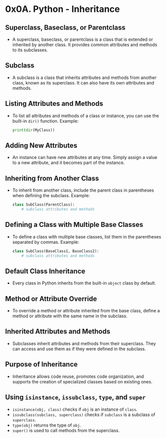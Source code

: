# 0x0A. Python - Inheritance

## Superclass, Baseclass, or Parentclass
- A superclass, baseclass, or parentclass is a class that is extended or inherited by another class. It provides common attributes and methods to its subclasses.

## Subclass
- A subclass is a class that inherits attributes and methods from another class, known as its superclass. It can also have its own attributes and methods.

## Listing Attributes and Methods
- To list all attributes and methods of a class or instance, you can use the built-in `dir()` function. Example:
    ```python
    print(dir(MyClass))
    ```

## Adding New Attributes
- An instance can have new attributes at any time. Simply assign a value to a new attribute, and it becomes part of the instance.

## Inheriting from Another Class
- To inherit from another class, include the parent class in parentheses when defining the subclass. Example:
    ```python
    class SubClass(ParentClass):
        # subclass attributes and methods
    ```

## Defining a Class with Multiple Base Classes
- To define a class with multiple base classes, list them in the parentheses separated by commas. Example:
    ```python
    class SubClass(BaseClass1, BaseClass2):
        # subclass attributes and methods
    ```

## Default Class Inheritance
- Every class in Python inherits from the built-in `object` class by default.

## Method or Attribute Override
- To override a method or attribute inherited from the base class, define a method or attribute with the same name in the subclass.

## Inherited Attributes and Methods
- Subclasses inherit attributes and methods from their superclass. They can access and use them as if they were defined in the subclass.

## Purpose of Inheritance
- Inheritance allows code reuse, promotes code organization, and supports the creation of specialized classes based on existing ones.

## Using `isinstance`, `issubclass`, `type`, and `super`
- `isinstance(obj, class)` checks if `obj` is an instance of `class`.
- `issubclass(subclass, superclass)` checks if `subclass` is a subclass of `superclass`.
- `type(obj)` returns the type of `obj`.
- `super()` is used to call methods from the superclass.